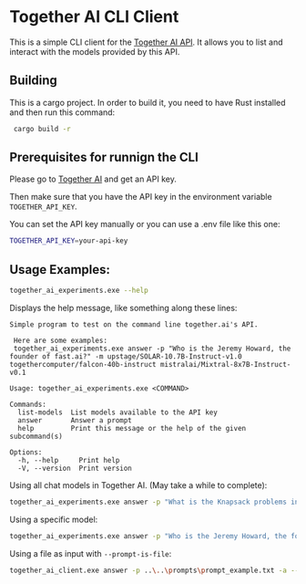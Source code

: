 # Together AI CLI Client

This is a simple CLI client for the [Together AI API](https://api.together.xyz/). 
It allows you to list and interact with the models provided by this API.

## Building

This is a cargo project. In order to build it, you need to have Rust installed and then run this command:

```bash
 cargo build -r
```

## Prerequisites for runnign the CLI

Please go to [Together AI](https://www.together.ai/) and get an API key.

Then make sure that you have the API key in the environment variable `TOGETHER_API_KEY`.

You can set the API key manually or you can use a .env file like this one:

```bash
TOGETHER_API_KEY=your-api-key
```

## Usage Examples:

```bash
together_ai_experiments.exe --help
```

Displays the help message, like something along these lines:

```
Simple program to test on the command line together.ai's API.

 Here are some examples:
 together_ai_experiments.exe answer -p "Who is the Jeremy Howard, the founder of fast.ai?" -m upstage/SOLAR-10.7B-Instruct-v1.0 togethercomputer/falcon-40b-instruct mistralai/Mixtral-8x7B-Instruct-v0.1

Usage: together_ai_experiments.exe <COMMAND>

Commands:
  list-models  List models available to the API key
  answer       Answer a prompt
  help         Print this message or the help of the given subcommand(s)

Options:
  -h, --help     Print help
  -V, --version  Print version
```

Using all chat models in Together AI. (May take a while to complete):

```bash
together_ai_experiments.exe answer -p "What is the Knapsack problems in computer science?" -a
```

Using a specific model:

```bash
together_ai_experiments.exe answer -p "Who is the Jeremy Howard, the founder of fast.ai?" -m upstage/SOLAR-10.7B-Instruct-v1.0 togethercomputer/falcon-40b-instruct mistralai/Mixtral-8x7B-Instruct-v0.1
```

Using a file as input with `--prompt-is-file`:

```bash
together_ai_client.exe answer -p ..\..\prompts\prompt_example.txt -a --prompt-is-file
```






